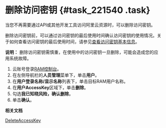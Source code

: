 # 删除访问密钥 {#task_221540 .task}

当您不再需要通过API或其他开发工具访问阿里云资源时，可以删除访问密钥。

删除访问密钥前，可以通过访问密钥的最后使用时间确认访问密钥的使用情况。关于如何查看访问密钥的最后使用时间，请参见[查看访问密钥基本信息](intl.zh-CN/用户指南/安全设置/访问密钥/查看访问密钥基本信息.md#)。

**说明：** 删除访问密钥需慎重，在使用中的访问密钥一旦删除，可能会造成您的应用系统故障。

1.  云账号登录[RAM控制台](https://ram.console.aliyun.com/)。
2.  在左侧导航栏的**人员管理**菜单下，单击**用户**。
3.  在**用户登录名称/显示名称**列表下，单击目标RAM用户名称。
4.  在**用户AccessKey**区域下，单击**删除**。
5.  勾选**我已知晓风险，确认删除**。
6.  单击**确认**。

**相关文档**  


[DeleteAccessKey](../../../../intl.zh-CN/API参考（RAM）/用户管理接口/DeleteAccessKey.md#)

